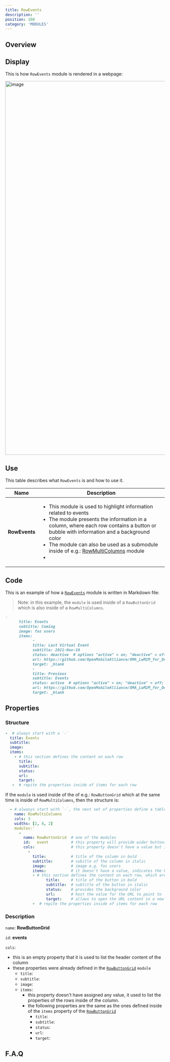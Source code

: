 ```yaml
---
title: RowEvents
description: ''
position: 180
category: 'MODULES'
---
```

## Overview

## Display

This is how `RowEvents` module is rendered in a webpage:

<img width="1180" alt="image" src="https://user-images.githubusercontent.com/3258579/146674469-634ef489-c3ac-4f7a-9d44-3a019f827373.png">

## Use
This table describes what `RowEvents` is and how to use it.

<table>
<thead>
      <tr>
            <th>Name</th>
            <th>Description</th>
      </tr>
</thead>
<tbody>
      <tr>
            <td><b>RowEvents</b></td>
            <td>
                  <ul>
                        <li>This module is used to highlight information related to events</li>
                        <li>The module presents the information in a column, where each row contains a button or bubble with information and a background color</li>
                        <li>The module can also be used as a submodule inside of e.g.: <a href="https://openmobilealliance.github.io/githubpages-doc-guidelines/RowMultiColumns" target="_blank">RowMultiColumns</a> module</li>
                        <li></li>
                  </ul>
            </td>
      </tr>
</tbody>
</table>

## Code

This is an example of how a [`RowEvents`](https://raw.githubusercontent.com/OpenMobileAlliance/oma_github_pages/main/content/index.md) module is written in Markdown file:

> Note: in this example, the `module` is used inside of a `RowButtonGrid` which is also inside of a `RowMultiColumns`.

```md
- 
      title: Events
      subtitle: Coming
      image: fas users
      items:
            - 
            title: Last Virtual Event
            subtitle: 2021-Nov-10
            status: deactive  # options "active" = on; "deactive" = off; "pending" = in transition; "highlight" = extra visible
            url: https://github.com/OpenMobileAlliance/OMA_LwM2M_for_Developers/wiki/Virtual-TestFest-Mar-2021
            target: _blank
            - 
            title: Previous
            subtitle: Events
            status: active  # options "active" = on; "deactive" = off; "pending" = in transition; "highlight" = extra visible
            url: https://github.com/OpenMobileAlliance/OMA_LwM2M_for_Developers/wiki/Virtual-TestFest-Mar-2021
            target: _blank
```
## Properties
### Structure

```yml
-  # always start with a `-`
  title: Events
  subtitle:
  image:
  items:
    - # this section defines the content on each row
      title:
      subtitle:
      status:
      url:
      target:
   -  # repite the properties inside of items for each row
```
If the `module` is used inside of the of e.g.: `RowButtonGrid` which at the same time is inside of `RowMultiColumns`, then the structure is:

```yml
  - # alwasys start with `-`, the next set of properties define a table with 3 columns
    name: RowMultiColumns
    cols: 3
    widths: [2, 8, 2]
    modules:'
      - 
        name: RowButtonGrid  # one of the modules
        id:   event          # this property will provide wider buttons or bubbles
        cols:                # this property doesn't have a value but indicates the beginning of the column
          - 
            title:           # title of the column in bold
            subtitle:        # subitle of the column in italic
            image:           # image e.g. fas users
            items:           # it doesn't have a value, indicates the beginning of the rows
            - # this section defines the content on each row, which are represented as buttons or bubbles
                  title:     # title of the button in bold
                  subtitle:  # subtitle of the button in italic
                  status:    # provides the background color
                  url:       # host the value for the URL to point to
                  target:    # allows to open the URL content in a new page if it is set to "_blank"
            -  # repite the properties inside of items for each row
```

### Description

`name`: **RowButtonGrid**

`id`: **events**

`cols`:
* this is an empty property that it is used to list the header content of the column
* these properties were already defined in the [`RowButtonGrid`](https://openmobilealliance.github.io/githubpages-doc-guidelines/RowButtonGrid) `module`
  * `title`:
  * `subtitle`:
  * `image`:
  * `items`:
    * this property doesn't have assigned any value, it used to list the properties of the rows inside of the column.
    * the following properties are the same as the ones defined inside of the `items` property of the [`RowButtonGrid`](https://openmobilealliance.github.io/githubpages-doc-guidelines/RowButtonGrid)
      * `title`:
      * `subtitle`:
      * `status`:
      * `url`:
      * `target`:

## F.A.Q